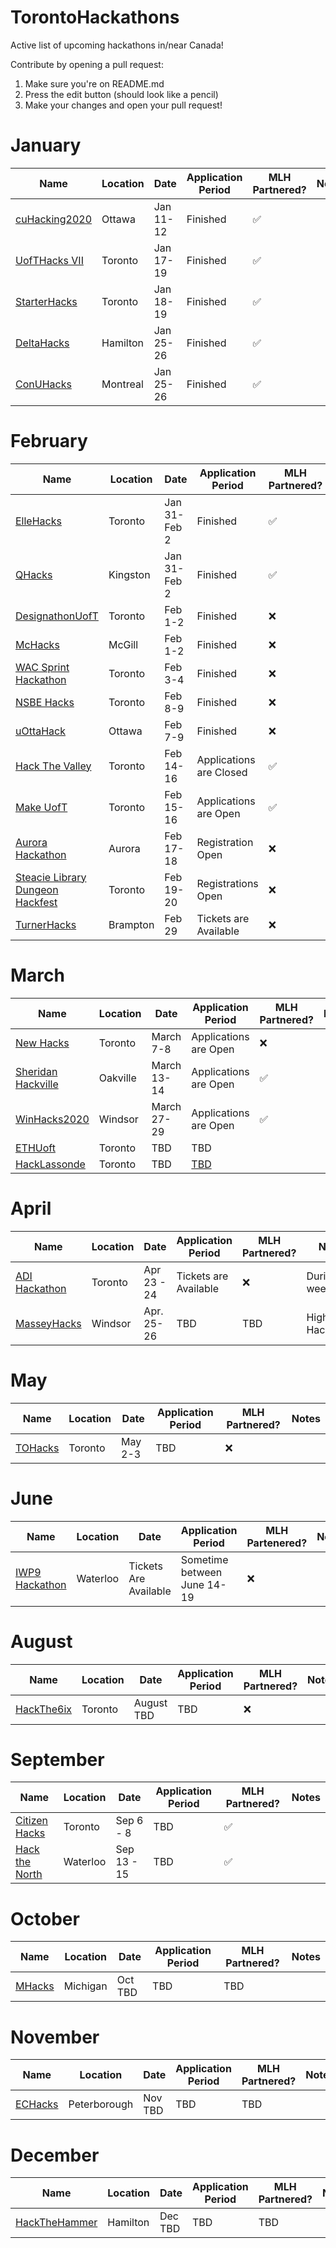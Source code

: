 # TorontoHackathons
Active list of upcoming hackathons in/near Canada!

Contribute by opening a pull request:
1. Make sure you're on README.md
2. Press the edit button (should look like a pencil)
3. Make your changes and open your pull request!

# January

| Name  |  Location | Date | Application Period | MLH Partnered? | Notes |
|---|---|---|---|---|---|
| [cuHacking2020](https://cuhacking.com/) | Ottawa | Jan 11-12 | Finished | :white_check_mark: |
| [UofTHacks VII](https://uofthacks.com/) | Toronto | Jan 17-19 | Finished | :white_check_mark: |
| [StarterHacks](https://www.starterhacks.ca) | Toronto | Jan 18-19 | Finished | :white_check_mark: |
| [DeltaHacks](https://www.deltahacks.com/) | Hamilton | Jan 25-26 | Finished | :white_check_mark: |
| [ConUHacks](https://conuhacks.io)  | Montreal | Jan 25-26 | Finished | :white_check_mark: |

# February

| Name  | Location | Date | Application Period | MLH Partnered? | Notes |
|---|---|---|---|---|---|
| [ElleHacks](https://ellehacks.com/) | Toronto | Jan 31-Feb 2 | Finished | :white_check_mark: | Only Girls
| [QHacks](https://qhacks.io/)  | Kingston | Jan 31-Feb 2 | Finished |  :white_check_mark: |
| [DesignathonUofT](https://www.eventbrite.com/e/designathon-uoft-2020-tickets-84530550151/) | Toronto | Feb 1-2 | Finished | :x: | Focused on Design |
| [McHacks](https://mchacks.ca/) | McGill | Feb 1-2 | Finished | :x: |
| [WAC Sprint Hackathon](https://www.eventbrite.com/e/sprint-hackathon-tickets-89766789885) | Toronto | Feb 3-4 | Finished | :x: |
| [NSBE Hacks](http://www.nsbehacksuoft.ca)  | Toronto | Feb 8-9 | Finished | :x: |
| [uOttaHack](https://2020.uottahack.ca/) | Ottawa | Feb 7-9 | Finished | :x: | Bus to Waterloo |
| [Hack The Valley](https://hackthevalley.io/)  | Toronto | Feb 14-16 | Applications are Closed | :white_check_mark: |
| [Make UofT](https://ieee.utoronto.ca/makeuoft/)  | Toronto | Feb 15-16 | Applications are Open | :white_check_mark: |
| [Aurora Hackathon](https://www.eventbrite.ca/e/aurora-hackathon-tickets-86600352987) | Aurora | Feb 17-18 | Registration Open | :x: | Ages 16-19, during weekdays | 
| [Steacie Library Dungeon Hackfest](https://hackfest.library.yorku.ca/2020/) | Toronto | Feb 19-20 | Registrations Open | :x: |
| [TurnerHacks](https://turnerhacks.com/)  | Brampton | Feb 29 | Tickets are Available | :x: | Highschool Hackathon |


# March

| Name  |  Location | Date | Application Period | MLH Partnered? | Notes |
|---|---|---|---|---|---|
| [New Hacks](http://www.newhacks.ca/)  | Toronto | March 7-8 | Applications are Open | :x: |
| [Sheridan Hackville]( https://www.hackville.io/)  | Oakville | March 13-14 | Applications are Open | :white_check_mark: |
| [WinHacks2020](https://winhacks.ca/) | Windsor | March 27-29 | Applications are Open | :white_check_mark: |
| [ETHUoft](https://www.ethuoft.ca) | Toronto | TBD | TBD | 
| [HackLassonde](http://hacklassonde.ca/)  | Toronto | TBD | [TBD](https://www.facebook.com/hacklassonde/photos/a.1624337027866972/2102961226671214/) |   |


# April

| Name  |  Location | Date | Application Period | MLH Partnered? | Notes |
|---|---|---|---|---|---|
| [ADI Hackathon](https://eventchain.io/event-details/f9c7436eb38559d1bed413bfcf810597/ADI_Toronto_Summit_and_Hackathon) | Toronto | Apr 23 - 24 | Tickets are Available | :x: | During weekdays |
| [MasseyHacks](https://masseyhacks.ca/)  | Windsor | Apr. 25-26 | TBD | TBD | Highschool Hackathon 

# May

| Name  |  Location | Date | Application Period | MLH Partnered? | Notes |
|---|---|---|---|---|---|
| [TOHacks](https://www.tohacks.ca/) | Toronto | May 2-3 | TBD | :x: |

# June

| Name  |  Location | Date | Application Period | MLH Partenered? | Notes |
|---|---|---|---|---|---|
| [IWP9 Hackathon](https://www.eventbrite.com/e/iwp9-2020-tickets-87082440925) | Waterloo | Tickets Are Available | Sometime between June 14-19 | :x: |

# August

| Name  |  Location | Date | Application Period | MLH Partnered? | Notes |
|---|---|---|---|---|---|
| [HackThe6ix](https://www.hackthe6ix.ca/) | Toronto | August TBD | TBD | :x: |


# September
 
| Name  |  Location | Date | Application Period | MLH Partnered? | Notes |
|---|---|---|---|---|---|
| [Citizen Hacks](https://www.citizenhacks.com/) | Toronto | Sep 6 - 8 | TBD | :white_check_mark: |
| [Hack the North](https://hackthenorth.com/) | Waterloo | Sep 13 - 15 | TBD | :white_check_mark: |
 
# October

| Name  |  Location | Date | Application Period | MLH Partnered? | Notes |
|---|---|---|---|---|---|
| [MHacks](https://mhacks.org) | Michigan | Oct TBD | TBD | TBD |

# November

| Name  |  Location | Date | Application Period | MLH Partnered? | Notes |
|---|---|---|---|---|---|
| [ECHacks](https://echacks.dev) | Peterborough | Nov TBD | TBD | TBD |
 
# December

| Name  |  Location | Date | Application Period | MLH Partnered? | Notes |
|---|---|---|---|---|---|
| [HackTheHammer](https://hackthehammer.com) | Hamilton | Dec TBD | TBD | TBD |




